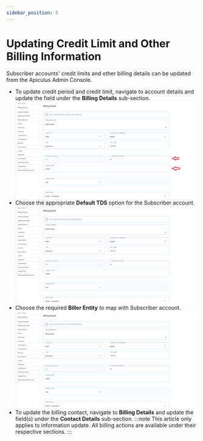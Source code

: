 ```yaml
---
sidebar_position: 5
---
```

# Updating Credit Limit and Other Billing Information

Subscriber accounts' credit limits and other billing details can be updated from the Apiculus Admin Console.

- To update credit period and credit limit, navigate to account details and update the field under the **Billing Details** sub-section.
	![Updating Credit Limit](img/Billing.png)
-  Choose the appropriate **Default TDS** option for the Subscriber account.
	 ![](img/Billerentity.png)
- Choose the required **Biller Entity** to map with Subscriber account.
	![Multiple Biller](img/Billerentity.png)
 - To update the billing contact, navigate to **Billing Details** and update the field(s) under the **Contact Details** sub-section.
:::note
This article only applies to information update. All billing actions are available under their respective sections.
:::




